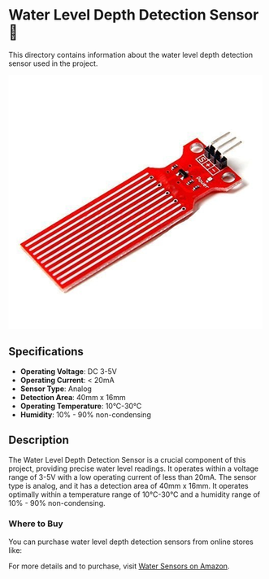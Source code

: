 # Water Level Depth Detection Sensor 🌊

This directory contains information about the water level depth detection sensor used in the project.

![Water Sensor](../../image/sensor.png)

## Specifications

- **Operating Voltage**: DC 3-5V
- **Operating Current**: < 20mA
- **Sensor Type**: Analog
- **Detection Area**: 40mm x 16mm
- **Operating Temperature**: 10°C-30°C
- **Humidity**: 10% - 90% non-condensing

## Description

The Water Level Depth Detection Sensor is a crucial component of this project, providing precise water level readings. It operates within a voltage range of 3-5V with a low operating current of less than 20mA. The sensor type is analog, and it has a detection area of 40mm x 16mm. It operates optimally within a temperature range of 10°C-30°C and a humidity range of 10% - 90% non-condensing.

### Where to Buy

You can purchase water level depth detection sensors from online stores like:

For more details and to purchase, visit [Water Sensors on Amazon](https://www.amazon.com/s?k=water+level+sensor).
